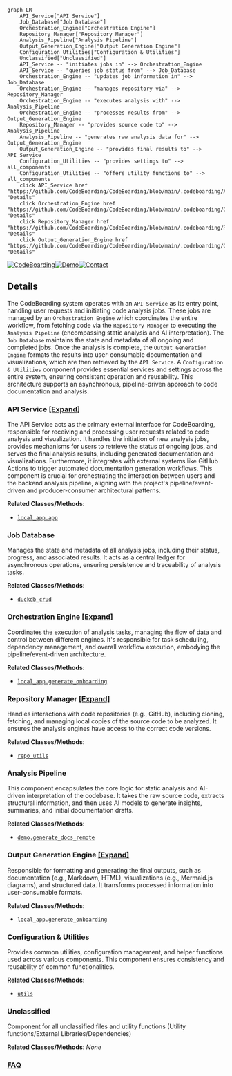 ```mermaid
graph LR
    API_Service["API Service"]
    Job_Database["Job Database"]
    Orchestration_Engine["Orchestration Engine"]
    Repository_Manager["Repository Manager"]
    Analysis_Pipeline["Analysis Pipeline"]
    Output_Generation_Engine["Output Generation Engine"]
    Configuration_Utilities["Configuration & Utilities"]
    Unclassified["Unclassified"]
    API_Service -- "initiates jobs in" --> Orchestration_Engine
    API_Service -- "queries job status from" --> Job_Database
    Orchestration_Engine -- "updates job information in" --> Job_Database
    Orchestration_Engine -- "manages repository via" --> Repository_Manager
    Orchestration_Engine -- "executes analysis with" --> Analysis_Pipeline
    Orchestration_Engine -- "processes results from" --> Output_Generation_Engine
    Repository_Manager -- "provides source code to" --> Analysis_Pipeline
    Analysis_Pipeline -- "generates raw analysis data for" --> Output_Generation_Engine
    Output_Generation_Engine -- "provides final results to" --> API_Service
    Configuration_Utilities -- "provides settings to" --> all_components
    Configuration_Utilities -- "offers utility functions to" --> all_components
    click API_Service href "https://github.com/CodeBoarding/CodeBoarding/blob/main/.codeboarding/API_Service.md" "Details"
    click Orchestration_Engine href "https://github.com/CodeBoarding/CodeBoarding/blob/main/.codeboarding/Orchestration_Engine.md" "Details"
    click Repository_Manager href "https://github.com/CodeBoarding/CodeBoarding/blob/main/.codeboarding/Repository_Manager.md" "Details"
    click Output_Generation_Engine href "https://github.com/CodeBoarding/CodeBoarding/blob/main/.codeboarding/Output_Generation_Engine.md" "Details"
```

[![CodeBoarding](https://img.shields.io/badge/Generated%20by-CodeBoarding-9cf?style=flat-square)](https://github.com/CodeBoarding/CodeBoarding)[![Demo](https://img.shields.io/badge/Try%20our-Demo-blue?style=flat-square)](https://www.codeboarding.org/diagrams)[![Contact](https://img.shields.io/badge/Contact%20us%20-%20contact@codeboarding.org-lightgrey?style=flat-square)](mailto:contact@codeboarding.org)

## Details

The CodeBoarding system operates with an `API Service` as its entry point, handling user requests and initiating code analysis jobs. These jobs are managed by an `Orchestration Engine` which coordinates the entire workflow, from fetching code via the `Repository Manager` to executing the `Analysis Pipeline` (encompassing static analysis and AI interpretation). The `Job Database` maintains the state and metadata of all ongoing and completed jobs. Once the analysis is complete, the `Output Generation Engine` formats the results into user-consumable documentation and visualizations, which are then retrieved by the `API Service`. A `Configuration & Utilities` component provides essential services and settings across the entire system, ensuring consistent operation and reusability. This architecture supports an asynchronous, pipeline-driven approach to code documentation and analysis.

### API Service [[Expand]](./API_Service.md)
The API Service acts as the primary external interface for CodeBoarding, responsible for receiving and processing user requests related to code analysis and visualization. It handles the initiation of new analysis jobs, provides mechanisms for users to retrieve the status of ongoing jobs, and serves the final analysis results, including generated documentation and visualizations. Furthermore, it integrates with external systems like GitHub Actions to trigger automated documentation generation workflows. This component is crucial for orchestrating the interaction between users and the backend analysis pipeline, aligning with the project's pipeline/event-driven and producer-consumer architectural patterns.


**Related Classes/Methods**:

- <a href="https://github.com/CodeBoarding/CodeBoarding/blob/mainlocal_app.py" target="_blank" rel="noopener noreferrer">`local_app.app`</a>


### Job Database
Manages the state and metadata of all analysis jobs, including their status, progress, and associated results. It acts as a central ledger for asynchronous operations, ensuring persistence and traceability of analysis tasks.


**Related Classes/Methods**:

- <a href="https://github.com/CodeBoarding/CodeBoarding/blob/mainduckdb_crud.py" target="_blank" rel="noopener noreferrer">`duckdb_crud`</a>


### Orchestration Engine [[Expand]](./Orchestration_Engine.md)
Coordinates the execution of analysis tasks, managing the flow of data and control between different engines. It's responsible for task scheduling, dependency management, and overall workflow execution, embodying the pipeline/event-driven architecture.


**Related Classes/Methods**:

- <a href="https://github.com/CodeBoarding/CodeBoarding/blob/mainlocal_app.py" target="_blank" rel="noopener noreferrer">`local_app.generate_onboarding`</a>


### Repository Manager [[Expand]](./Repository_Manager.md)
Handles interactions with code repositories (e.g., GitHub), including cloning, fetching, and managing local copies of the source code to be analyzed. It ensures the analysis engines have access to the correct code versions.


**Related Classes/Methods**:

- <a href="https://github.com/CodeBoarding/CodeBoarding/blob/mainrepo_utils" target="_blank" rel="noopener noreferrer">`repo_utils`</a>


### Analysis Pipeline
This component encapsulates the core logic for static analysis and AI-driven interpretation of the codebase. It takes the raw source code, extracts structural information, and then uses AI models to generate insights, summaries, and initial documentation drafts.


**Related Classes/Methods**:

- <a href="https://github.com/CodeBoarding/CodeBoarding/blob/maindemo.py" target="_blank" rel="noopener noreferrer">`demo.generate_docs_remote`</a>


### Output Generation Engine [[Expand]](./Output_Generation_Engine.md)
Responsible for formatting and generating the final outputs, such as documentation (e.g., Markdown, HTML), visualizations (e.g., Mermaid.js diagrams), and structured data. It transforms processed information into user-consumable formats.


**Related Classes/Methods**:

- <a href="https://github.com/CodeBoarding/CodeBoarding/blob/mainlocal_app.py" target="_blank" rel="noopener noreferrer">`local_app.generate_onboarding`</a>


### Configuration & Utilities
Provides common utilities, configuration management, and helper functions used across various components. This component ensures consistency and reusability of common functionalities.


**Related Classes/Methods**:

- <a href="https://github.com/CodeBoarding/CodeBoarding/blob/mainutils.py" target="_blank" rel="noopener noreferrer">`utils`</a>


### Unclassified
Component for all unclassified files and utility functions (Utility functions/External Libraries/Dependencies)


**Related Classes/Methods**: _None_



### [FAQ](https://github.com/CodeBoarding/GeneratedOnBoardings/tree/main?tab=readme-ov-file#faq)
